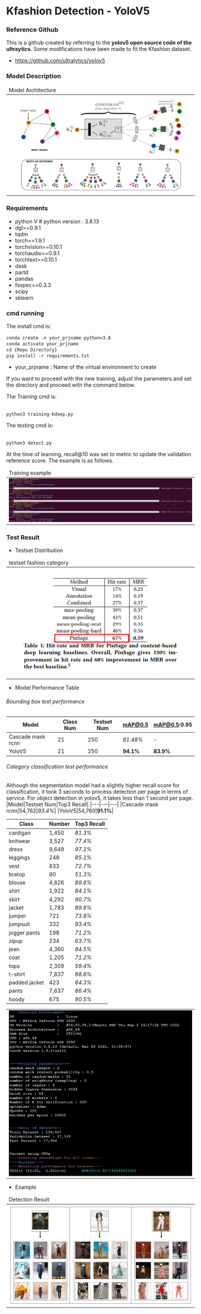 # Kfashion Detection - YoloV5

### Reference Github
This is a github created by referring to the **yolov5 open source code of the ultraytics**.
Some modifications have been made to fit the Kfashion dataset.
- https://github.com/ultralytics/yolov5


### Model Description 
<table>
    <thead>
        <tr>
            <td>Model Architecture</td>
        </tr>
    </thead>
    <tbody>
        <tr>
            <td><img src="https://github.com/hyunyongPark/KDeep_Recommendation/blob/main/img/architecture.PNG"/></td>
        </tr>
    </tbody>
</table>



### Requirements
- python V  # python version : 3.8.13
- dgl==0.9.1
- tqdm
- torch==1.9.1
- torchvision==0.10.1
- torchaudio==0.9.1
- torchtext==0.10.1
- dask
- partd
- pandas
- fsspec==0.3.3
- scipy
- sklearn



### cmd running

The install cmd is:
```
conda create -n your_prjname python=3.8
conda activate your_prjname
cd {Repo Directory}
pip install -r requirements.txt
```
- your_prjname : Name of the virtual environment to create


If you want to proceed with the new training, adjust the parameters and set the directory and proceed with the command below.

The Training cmd is:
```

python3 training-kdeep.py 

```

The testing cmd is: 
```

python3 detect.py 

```


At the time of learning, recall@10 was set to metric to update the validation reference score. The example is as follows.

<table>
    <thead>
        <tr>
            <td>Training example</td>
        </tr>
    </thead>
    <tbody>
        <tr>
            <td><img src="https://github.com/hyunyongPark/KDeep_Recommendation/blob/main/img/training_log.PNG"/></td>
        </tr>
    </tbody>
</table>


### Test Result
- Testset Distribution
<table>
    <thead>
        <tr>
            <td>testset fashion category</td>
        </tr>
    </thead>
    <tbody>
        <tr>
            <td><img src="https://github.com/hyunyongPark/KDeep_Recommendation/blob/main/img/performance_paper.PNG"/></td>
        </tr>
    </tbody>
</table>


- Model Performance Table

###### Bounding box test performance
|Model|Class Num|Testset Num|mAP@0.5|mAP@0.5:0.95|
|---|---|---|---|---|
|Cascade mask rcnn|21|250|*81.48%*|-|
|YoloV5|21|250|**94.1%**|**83.9%**|

###### Category classification test performance
Although the segmentation model had a slightly higher recall score for classification, it took 3 seconds to process detection per page in terms of service.
For object detection in yolov5, it takes less than 1 second per page.
|Model|Testset Num|Top3 Recall|
|---|---|---|
|Cascade mask rcnn|54,762|*93.4%*|
|YoloV5|54,760|**91.1%**|


|Class|Number|Top3 Recall|
|---|---|---|
|cardigan|1,450|*81.3%*|
|knitwear|3,527|*77.4%*|
|dress|9,649|*97.1%*|
|leggings|248|*85.1%*|
|vest|833|*72.7%*|
|bratop|80|*51.3%*|
|blouse|4,826|*89.6%*|
|shirt|1,922|*84.1%*|
|skirt|4,292|*90.7%*|
|jacket|1,783|*89.8%*|
|jumper|721|*73.8%*|
|jumpsuit|332|*93.4%*|
|jogger pants|198|*71.2%*|
|zipup|234|*63.7%*|
|jean|4,360|*84.5%*|
|coat|1,205|*71.2%*|
|tops|2,309|*59.4%*|
|t-shirt|7,837|*88.6%*|
|padded jacket|423|*64.3%*|
|pants|7,637|*86.4%*|
|hoody|675|*90.5%*|

<table>
    </thead>
    <tbody>
        <tr>
            <td><img src="https://github.com/hyunyongPark/KDeep_Recommendation/blob/main/img/performance_K500.PNG"/></td>
        </tr>
    </tbody>
</table>

- Example 
<table>
    <thead>
        <tr>
            <td>Detection Result</td>
        </tr>
    </thead>
    <tbody>
        <tr>
            <td><img src="https://github.com/hyunyongPark/KDeep_Recommendation/blob/main/img/example1.png"/></td>
        </tr>
    </tbody>
</table>
